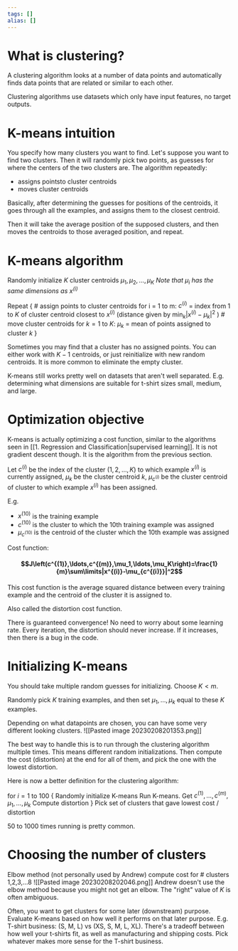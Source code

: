 ```yaml
---
tags: []
alias: []
---
```

# What is clustering?
A clustering algorithm looks at a number of data points and automatically finds data points that are related or similar to each other. 

Clustering algorithms use datasets which only have input features, no target outputs. 

# K-means intuition
You specify how many clusters you want to find. Let's suppose you want to find two clusters.
Then it will randomly pick two points, as guesses for where the centers of the two clusters are. 
The algorithm repeatedly:
- assigns pointsto cluster centroids
- moves cluster centroids

Basically, after determining the guesses for positions of the centroids, it goes through all the examples, and assigns them to the closest centroid. 

Then it will take the average position of the supposed clusters, and then moves the centroids to those averaged position, and repeat. 

# K-means algorithm
Randomly initialize $K$ cluster centroids $\mu_{1}, \mu_{2}, \ldots,\mu_{K}$
*Note that $\mu_{i}$ has the same dimensions as $x^{(i)}$* 

Repeat {
	# assign points to cluster centroids
	for i = 1 to m:
		$c^{(i)}$ = index from 1 to $K$ of cluster centroid closest to $x^{(i)}$ (distance given by $\min_{k}|x^{(i)}-\mu_{k}|^2$ )
	# move cluster centroids
	for $k=1$ to $K$:
		$\mu_k$ = mean of points assigned to cluster $k$
}

Sometimes you may find that a cluster has no assigned points. You can either work with $K-1$ centroids, or just reinitialize with new random centroids. It is more common to eliminate the empty cluster. 

K-means still works pretty well on datasets that aren't well separated. E.g. determining what dimensions are suitable for t-shirt sizes small, medium, and large.

# Optimization objective
K-means is actually optimizing a cost function, similar to the algorithms seen in [[1. Regression and Classification|supervised learning]]. It is not gradient descent though. It is the algorithm from the previous section.

Let $c^{(i)}$ be the index of the cluster ($1,2,\ldots,K$) to which example $x^{(i)}$ is currently assigned,
$\mu_k$ be the cluster centroid $k$,
$\mu_{c^{(i)}}$ be the cluster centroid of cluster to which example $x^{(i)}$ has been assigned.

E.g.
- $x^{(10)}$ is the training example
- $c^{(10)}$ is the cluster to which the 10th training example was assigned
- $\mu_{c^{(10)}}$ is the centroid of the cluster which the 10th example was assigned

Cost function:
#### $$J\left(c^{(1)},\ldots,c^{(m)},\mu_1,\ldots,\mu_K\right)=\frac{1}{m}\sum\limits|x^{(i)}-\mu_{c^{(i)}}|^2$$
This cost function is the average squared distance between every training example and the centroid of the cluster it is assigned to. 

Also called the distortion cost function. 

There is guaranteed convergence! No need to worry about some learning rate. Every iteration, the distortion should never increase. If it increases, then there is a bug in the code. 

# Initializing K-means
You should take multiple random guesses for initializing. 
Choose $K<m$. 

Randomly pick $K$ training examples, and then set $\mu_1,\ldots,\mu_k$ equal to these $K$ examples. 

Depending on what datapoints are chosen, you can have some very different looking clusters. 
![[Pasted image 20230208201353.png]]

The best way to handle this is to run through the clustering algorithm multiple times. This means different random initializations. Then compute the cost (distortion) at the end for all of them, and pick the one with the lowest distortion. 

Here is now a better definition for the clustering algorithm:

for $i=1$ to 100 {
	Randomly initialize K-means
	Run K-means. Get $c^{(1)},\ldots,c^{(m)},\mu_1,\ldots,\mu_k$
	Compute distortion
}
Pick set of clusters that gave lowest cost / distortion

50 to 1000 times running is pretty common. 

# Choosing the number of clusters
Elbow method (not personally used by Andrew)
compute cost for # clusters 1,2,3,...8
![[Pasted image 20230208202046.png]]
Andrew doesn't use the elbow method because you might not get an elbow. The "right" value of $K$ is often ambiguous. 

Often, you want to get clusters for some later (downstream) purpose. Evaluate K-means based on how well it performs on that later purpose. 
E.g. T-shirt business: (S, M, L) vs (XS, S, M, L, XL). There's a tradeoff between how well your t-shirts fit, as well as manufacturing and shipping costs. Pick whatever makes more sense for the T-shirt business. 